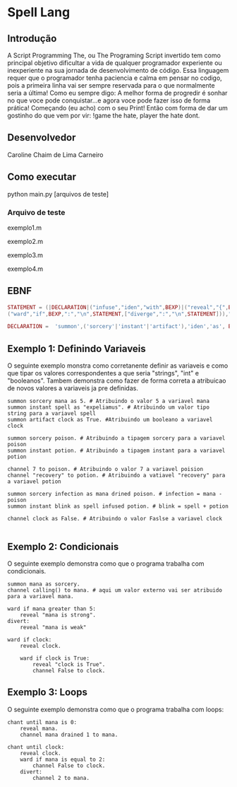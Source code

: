 # Spell Lang
## Introdução
A Script Programming The, ou The Programing Script invertido tem como principal objetivo dificultar a vida de qualquer programador experiente ou inexperiente na sua jornada de desenvolvimento de código. Essa linguagem requer que o programador tenha paciencia e calma em pensar no codigo, pois a primeira linha vai ser sempre reservada para o que normalmente seria a última! Como eu sempre digo: A melhor forma de progredir é sonhar no que voce pode conquistar...e agora voce pode fazer isso de forma prática! Começando (eu acho) com o seu Print! Então com forma de dar um gostinho do que vem por vir: !game the hate, player the hate dont.

## Desenvolvedor
Caroline Chaim de Lima Carneiro

## Como executar
python main.py [arquivos de teste]

### Arquivo de teste
exemplo1.m

exemplo2.m

exemplo3.m

exemplo4.m
## EBNF

``` lua
STATEMENT = (|DECLARATION|("infuse","iden","with",BEXP)|("reveal","{",BEXP,"}")|
("ward","if",BEXP,":","\n",STATEMENT,["diverge",":","\n",STATEMENT])),".","\n";

DECLARATION =  'summon',('sorcery'|'instant'|'artifact'),'iden','as', BEXP;

```

## Exemplo 1: Definindo Variaveis
O seguinte exemplo monstra como corretanente definir as variaveis e como que tipar os valores correspondentes a que seria "strings", "int" e "booleanos". Tambem demonstra como fazer de forma correta a atribuicao de novos valores a variaveis ja pre definidas.

``` 
summon sorcery mana as 5. # Atribuindo o valor 5 a variavel mana
summon instant spell as "expeliamus". # Atribuindo um valor tipo string para a variavel spell
summon artifact clock as True. #Atribuindo um booleano a variavel clock

summon sorcery poison. # Atribuindo a tipagem sorcery para a variavel poison
summon instant potion. # Atribuindo a tipagem instant para a variavel potion

channel 7 to poison. # Atribuindo o valor 7 a variavel poision
channel "recovery" to potion. # Atribuindo a vatiavel "recovery" para a variavel potion

summon sorcery infection as mana drined poison. # infection = mana - poison
summon instant blink as spell infused potion. # blink = spell + potion

channel clock as False. # Atribuindo o valor Faslse a variavel clock
 

```

## Exemplo 2: Condicionais
O seguinte exemplo demonstra como que o programa trabalha com condicionais.

```
summon mana as sorcery.
channel calling() to mana. # aqui um valor externo vai ser atribuido para a variavel mana.

ward if mana greater than 5: 
    reveal "mana is strong". 
divert:
    reveal "mana is weak"

ward if clock:
    reveal clock.

    ward if clock is True:
        reveal "clock is True".
        channel False to clock.

```

## Exemplo 3: Loops
O seguinte exemplo demonstra como que o programa trabalha com loops:
``` 
chant until mana is 0:
    reveal mana.
    channel mana drained 1 to mana.

chant until clock:
    reveal clock.
    ward if mana is equal to 2:
        channel False to clock.
    divert:
        channel 2 to mana.

```




